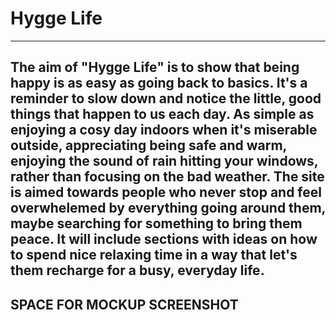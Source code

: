 # Hygge Life
---
The aim of "Hygge Life" is to show that being happy is as easy as going back to basics. It's a reminder to slow down and notice the little, good things that happen to us each day. As simple as enjoying a cosy day indoors when it's miserable outside, appreciating being safe and warm, enjoying the sound of rain hitting your windows, rather than focusing on the bad weather.
The site is aimed towards people who never stop and feel overwhelemed by everything going around them, maybe searching for something to bring them peace. It will include sections with ideas on how to spend nice relaxing time in a way that let's them recharge for a busy, everyday life.
---
SPACE FOR MOCKUP SCREENSHOT
---